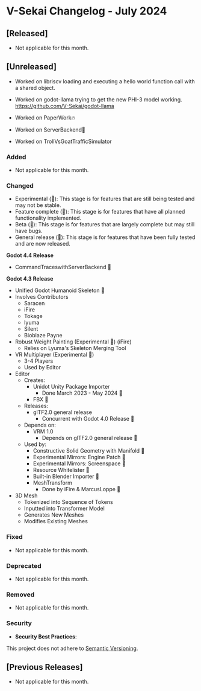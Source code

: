 # V-Sekai Changelog - July 2024

## [Released]

- Not applicable for this month.

## [Unreleased]

- Worked on libriscv loading and executing a hello world function call with a shared object.
- Worked on godot-llama trying to get the new PHI-3 model working. https://github.com/V-Sekai/godot-llama

- Worked on PaperWork🔥
- Worked on ServerBackend🚫
- Worked on TrollVsGoatTrafficSimulator

### Added

- Not applicable for this month.

### Changed

- Experimental (🧪): This stage is for features that are still being tested and may not be stable.
- Feature complete (🎯): This stage is for features that have all planned functionality implemented.
- Beta (🚧): This stage is for features that are largely complete but may still have bugs.
- General release (🚀): This stage is for features that have been fully tested and are now released.

**Godot 4.4 Release**

- CommandTraceswithServerBackend 🚫

**Godot 4.3 Release**

- Unified Godot Humanoid Skeleton 🚀
- Involves Contributors
  - Saracen
  - iFire
  - Tokage
  - lyuma
  - Silent
  - Bioblaze Payne
- Robust Weight Painting (Experimental 🧪) (iFire)
  - Relies on Lyuma's Skeleton Merging Tool
- VR Multiplayer (Experimental 🧪)
  - 3-4 Players
  - Used by Editor
- Editor
  - Creates:
    - Unidot Unity Package Importer
      - Done March 2023 - May 2024 🚀
    - FBX 🚧
  - Releases:
    - glTF2.0 general release
      - Concurrent with Godot 4.0 Release 🚀
  - Depends on:
    - VRM 1.0
      - Depends on glTF2.0 general release 🚀
  - Used by:
    - Constructive Solid Geometry with Manifold 🚧
    - Experimental Mirrors: Engine Patch 🧪
    - Experimental Mirrors: Screenspace 🧪
    - Resource Whitelister 🎯
    - Built-in Blender Importer 🚀
    - MeshTransform
      - Done by iFire & MarcusLoppe 🧪
- 3D Mesh
  - Tokenized into Sequence of Tokens
  - Inputted into Transformer Model
  - Generates New Meshes
  - Modifies Existing Meshes

### Fixed

- Not applicable for this month.

### Deprecated

- Not applicable for this month.

### Removed

- Not applicable for this month.

### Security

- **Security Best Practices**:

This project does not adhere to [Semantic Versioning](https://semver.org/spec/v2.0.0.html).

## [Previous Releases]

- Not applicable for this month.
